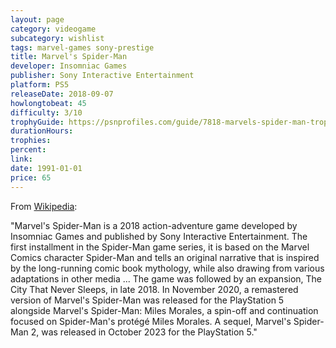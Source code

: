 ```yaml
---
layout: page
category: videogame
subcategory: wishlist
tags: marvel-games sony-prestige
title: Marvel's Spider-Man
developer: Insomniac Games
publisher: Sony Interactive Entertainment
platform: PS5
releaseDate: 2018-09-07
howlongtobeat: 45
difficulty: 3/10
trophyGuide: https://psnprofiles.com/guide/7818-marvels-spider-man-trophy-guide
durationHours:
trophies:
percent:
link:
date: 1991-01-01
price: 65
---
```


From [Wikipedia](https://en.wikipedia.org/wiki/Spider-Man_(2018_video_game)):

"Marvel's Spider-Man is a 2018 action-adventure game developed by Insomniac Games and published by Sony Interactive Entertainment. The first installment in the Spider-Man game series, it is based on the Marvel Comics character Spider-Man and tells an original narrative that is inspired by the long-running comic book mythology, while also drawing from various adaptations in other media ... The game was followed by an expansion, The City That Never Sleeps, in late 2018. In November 2020, a remastered version of Marvel's Spider-Man was released for the PlayStation 5 alongside Marvel's Spider-Man: Miles Morales, a spin-off and continuation focused on Spider-Man's protégé Miles Morales. A sequel, Marvel's Spider-Man 2, was released in October 2023 for the PlayStation 5."
